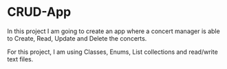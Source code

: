 # CRUD-App
In this project I am going to create an app where a concert manager is able to Create, Read, Update and Delete the concerts.

For this project, I am using Classes, Enums, List collections and read/write text files.